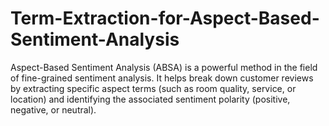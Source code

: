 # Term-Extraction-for-Aspect-Based-Sentiment-Analysis
Aspect-Based Sentiment Analysis (ABSA) is a powerful method in the field of fine-grained sentiment analysis. It helps break down customer reviews by extracting specific aspect terms (such as room quality, service, or location) and identifying the associated sentiment polarity (positive, negative, or neutral).

